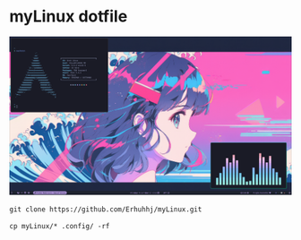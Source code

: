 # myLinux dotfile

![](https://github.com/Erhuhhj/myLinux/blob/master/img.png)

```shell
git clone https://github.com/Erhuhhj/myLinux.git
```

```shell
cp myLinux/* .config/ -rf
```
